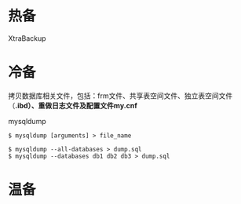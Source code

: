 # 热备 #
XtraBackup

# 冷备 #
拷贝数据库相关文件，包括：frm文件、共享表空间文件、独立表空间文件（**.ibd）、重做日志文件及配置文件my.cnf**

mysqldump
```
$ mysqldump [arguments] > file_name

$ mysqldump --all-databases > dump.sql
$ mysqldump --databases db1 db2 db3 > dump.sql
```

# 温备 #